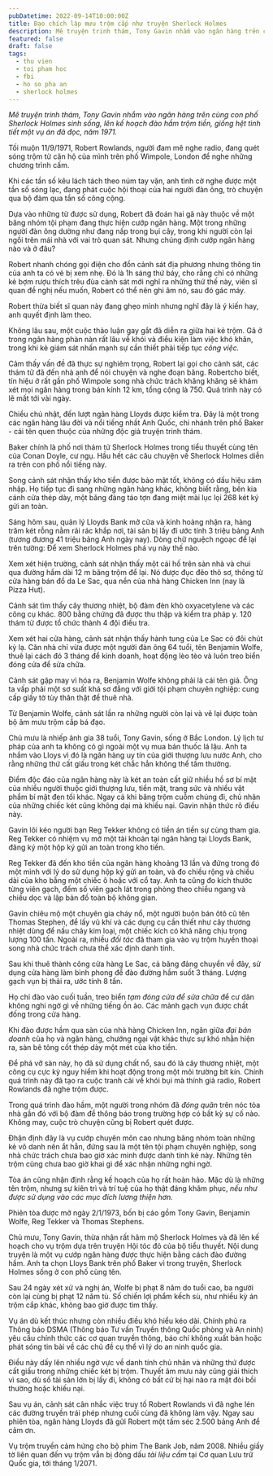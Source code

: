 ```yaml
---
pubDatetime: 2022-09-14T10:00:00Z
title: Đạo chích lập mưu trộm cắp như truyện Sherlock Holmes
description: Mê truyện trinh thám, Tony Gavin nhắm vào ngân hàng trên cùng con phố Sherlock Holmes sinh sống, lên kế hoạch đào hầm trộm tiền, giống hệt tình tiết một vụ án đã đọc, năm 1971.
featured: false
draft: false
tags:
  - thu vien
  - toi pham hoc
  - fbi
  - ho so pha an
  - sherlock holmes
---
```


_Mê truyện trinh thám, Tony Gavin nhắm vào ngân hàng trên cùng con phố Sherlock Holmes sinh sống, lên kế hoạch đào hầm trộm tiền, giống hệt tình tiết một vụ án đã đọc, năm 1971._

Tối muộn 11/9/1971, Robert Rowlands, người đam mê nghe radio, đang quét sóng trộm từ căn hộ của mình trên phố Wimpole, London để nghe những chương trình cấm.

Khi các tần số kêu lách tách theo núm tay vặn, anh tình cờ nghe được một tần số sóng lạc, đang phát cuộc hội thoại của hai người đàn ông, trò chuyện qua bộ đàm qua tần số công cộng.

Dựa vào những từ được sử dụng, Robert đã đoán hai gã này thuộc về một băng nhóm tội phạm đang thực hiện cướp ngân hàng. Một trong những người đàn ông dường như đang nấp trong bụi cây, trong khi người còn lại ngồi trên mái nhà với vai trò quan sát. Nhưng chúng định cướp ngân hàng nào và ở đâu?

Robert nhanh chóng gọi điện cho đồn cảnh sát địa phương nhưng thông tin của anh ta có vẻ bị xem nhẹ. Đó là 1h sáng thứ bảy, cho rằng chỉ có những kẻ bợm rượu thích trêu đùa cảnh sát mới nghĩ ra những thứ thế này, viên sĩ quan đề nghị nếu muốn, Robert có thể nên ghi âm nó, sau đó gác máy.

Robert thừa biết sĩ quan này đang ghẹo mình nhưng nghĩ đây là ý kiến hay, anh quyết định làm theo.

Không lâu sau, một cuộc thảo luận gay gắt đã diễn ra giữa hai kẻ trộm. Gã ở trong ngân hàng phàn nàn rất lâu về khói và điều kiện làm việc khó khăn, trong khi kẻ giám sát nhấn mạnh sự cần thiết phải tiếp tục _công việc._

Cảm thấy vấn đề đã thực sự nghiêm trọng, Robert lại gọi cho cảnh sát, các thám tử đã đến nhà anh để nói chuyện và nghe đoạn băng. Robertcho biết, tín hiệu ở rất gần phố Wimpole song nhà chức trách khăng khăng sẽ khám xét mọi ngân hàng trong bán kính 12 km, tổng cộng là 750. Quá trình này có lẽ mất tới vài ngày.

Chiều chủ nhật, đến lượt ngân hàng Lloyds được kiểm tra. Đây là một trong các ngân hàng lâu đời và nổi tiếng nhất Anh Quốc, chi nhánh trên phố Baker - cái tên quen thuộc của những độc giả truyện trinh thám.

Baker chính là phố nơi thám tử Sherlock Holmes trong tiểu thuyết cùng tên của Conan Doyle, cư ngụ. Hầu hết các câu chuyện về Sherlock Holmes diễn ra trên con phố nổi tiếng này.

Song cảnh sát nhận thấy kho tiền được bảo mật tốt, không có dấu hiệu xâm nhập. Họ tiếp tục đi sang những ngân hàng khác, không biết rằng, bên kia cánh cửa thép dày, một băng đảng táo tợn đang miệt mài lục lọi 268 két ký gửi an toàn.

Sáng hôm sau, quản lý Lloyds Bank mở cửa và kinh hoàng nhận ra, hàng trăm két rỗng nằm rải rác khắp nơi, tài sản bị lấy đi ước tính 3 triệu bảng Anh (tương đương 41 triệu bảng Anh ngày nay). Dòng chữ nguệch ngoạc để lại trên tường: Để xem Sherlock Holmes phá vụ này thế nào.

Xem xét hiện trường, cảnh sát nhận thấy một cái hố trên sàn nhà và chui qua đường hầm dài 12 m băng trộm để lại. Nó được đục đẽo thô sơ, thông từ cửa hàng bán đồ da Le Sac, qua nền của nhà hàng Chicken Inn (nay là Pizza Hut).

Cảnh sát tìm thấy cây thương nhiệt, bộ đàm đèn khò oxyacetylene và các công cụ khác. 800 bằng chứng đã được thu thập và kiểm tra pháp y. 120 thám tử được tổ chức thành 4 đội điều tra.

Xem xét hai cửa hàng, cảnh sát nhận thấy hành tung của Le Sac có đôi chút kỳ lạ. Căn nhà chỉ vừa được một người đàn ông 64 tuổi, tên Benjamin Wolfe, thuê lại cách đó 3 tháng để kinh doanh, hoạt động lèo tèo và luôn treo biển đóng cửa để sửa chữa.

Cảnh sát gặp may vì hóa ra, Benjamin Wolfe không phải là cái tên giả. Ông ta vấp phải một sơ suất khá sơ đẳng với giới tội phạm chuyên nghiệp: cung cấp giấy tờ tùy thân thật để thuê nhà.

Từ Benjamin Wolfe, cảnh sát lần ra những người còn lại và vẽ lại được toàn bộ âm mưu trộm cắp bá đạo.

Chủ mưu là nhiếp ảnh gia 38 tuổi, Tony Gavin, sống ở Bắc London. Lý lịch tư pháp của anh ta không có gì ngoài một vụ mua bán thuốc lá lậu. Anh ta nhắm vào Lloys vì đó là ngân hàng uy tín của giới thượng lưu nước Anh, cho rằng những thứ cất giấu trong két chắc hẳn không thể tầm thường.

Điểm độc đáo của ngân hàng này là két an toàn cất giữ nhiều hồ sơ bí mật của nhiều người thuộc giới thượng lưu, tiền mặt, trang sức và nhiều vật phẩm bí mật đen tối khác. Ngay cả khi băng trộm cuỗm chúng đi, chủ nhân của những chiếc két cũng không dại mà khiếu nại. Gavin nhận thức rõ điều này.

Gavin lôi kéo người bạn Reg Tekker không có tiền án tiền sự cùng tham gia. Reg Tekker có nhiệm vụ mở một tài khoản tại ngân hàng tại Lloyds Bank, đăng ký một hộp ký gửi an toàn trong kho tiền.

Reg Tekker đã đến kho tiền của ngân hàng khoảng 13 lần và đứng trong đó một mình với lý do sử dụng hộp ký gửi an toàn, và đo chiều rộng và chiều dài của kho bằng một chiếc ô hoặc với cổ tay. Anh ta cũng đo kích thước từng viên gạch, đếm số viên gạch lát trong phòng theo chiều ngang và chiều dọc và lập bản đồ toàn bộ không gian.

Gavin chiêu mộ một chuyên gia cháy nổ, một người buôn bán ôtô cũ tên Thomas Stephen, để lấy vũ khí và các dụng cụ cần thiết như cây thương nhiệt dùng để nấu chảy kim loại, một chiếc kích có khả năng chịu trọng lượng 100 tấn. Ngoài ra, nhiều _đối tác_ đã tham gia vào vụ trộm huyền thoại song nhà chức trách chưa thể xác định danh tính.

Sau khi thuê thành công cửa hàng Le Sac, cả băng đảng chuyển về đây, sử dụng cửa hàng làm bình phong để đào đường hầm suốt 3 tháng. Lượng gạch vụn bị thải ra, ước tính 8 tấn.

Họ chỉ đào vào cuối tuần, treo biển _tạm đóng cửa để sửa chữa_ để cư dân không nghi ngờ gì về những tiếng ồn ào. Các mảnh gạch vụn được chất đống trong cửa hàng.

Khi đào được hầm qua sàn của nhà hàng Chicken Inn, ngăn giữa _đại bản doanh_ của họ và ngân hàng, chướng ngại vật khác thực sự khó nhằn hiện ra, sàn bê tông cốt thép dày một mét của kho tiền.

Để phá vỡ sàn này, họ đã sử dụng chất nổ, sau đó là cây thương nhiệt, một công cụ cực kỳ nguy hiểm khi hoạt động trong một môi trường bít kín. Chính quá trình này đã tạo ra cuộc tranh cãi về khói bụi mà thính giả radio, Robert Rowlands đã nghe trộm được.

Trong quá trình đào hầm, một người trong nhóm đã _đóng quân_ trên nóc tòa nhà gần đó với bộ đàm để thông báo trong trường hợp có bất kỳ sự cố nào. Không may, cuộc trò chuyện cũng bị Robert quét được.

Đhận định đây là vụ cướp chuyên môn cao nhưng băng nhóm toàn những kẻ vô danh nên ắt hẳn, đứng sau là một tên tội phạm chuyên nghiệp, song nhà chức trách chưa bao giờ xác minh được danh tính kẻ này. Những tên trộm cũng chưa bao giờ khai gì để xác nhận những nghi ngờ.

Tòa án cũng nhận định rằng kế hoạch của họ rất hoàn hảo. Mặc dù là những tên trộm, nhưng sự kiên trì và trí tuệ của họ thật đáng khâm phục, _nếu như được sử dụng vào các mục đích lương thiện hơn._

Phiên tòa được mở ngày 2/1/1973, bốn bị cáo gồm Tony Gavin, Benjamin Wolfe, Reg Tekker và Thomas Stephens.

Chủ mưu, Tony Gavin, thừa nhận rất hâm mộ Sherlock Holmes và đã lên kế hoạch cho vụ trộm dựa trên truyện Hội tóc đỏ của bộ tiểu thuyết. Nội dung truyện là một vụ cướp ngân hàng được thực hiện bằng cách đào đường hầm. Anh ta chọn Lloys Bank trên phố Baker vì trong truyện, Sherlock Holmes sống ở con phố cùng tên.

Sau 24 ngày xét xử và nghị án, Wolfe bị phạt 8 năm do tuổi cao, ba người còn lại cùng bị phạt 12 năm tù. Số chiến lợi phẩm kếch sù, như nhiều kỳ án trộm cắp khác, không bao giờ được tìm thấy.

Vụ án dù kết thúc nhưng còn nhiều điều khó hiểu kéo dài. Chính phủ ra Thông báo DSMA (Thông báo Tư vấn Truyền thông Quốc phòng và An ninh) yêu cầu chính thức các cơ quan truyền thông, báo chí không xuất bản hoặc phát sóng tin bài về các chủ đề cụ thể vì lý do an ninh quốc gia.

Điều này dấy lên nhiều ngờ vực về danh tính chủ nhân và những thứ được cất giấu trong những chiếc két bị trộm. Thuyết âm mưu này cũng giải thích vì sao, dù số tài sản lớn bị lấy đi, không có bất cứ bị hại nào ra mặt đòi bồi thường hoặc khiếu nại.

Sau vụ án, cảnh sát cân nhắc việc truy tố Robert Rowlands vì đã nghe lén các đường truyền trái phép nhưng cuối cùng đã không làm vậy. Ngay sau phiên tòa, ngân hàng Lloyds đã gửi Robert một tấm séc 2.500 bảng Anh để cảm ơn.

Vụ trộm truyền cảm hứng cho bộ phim The Bank Job, năm 2008. Nhiều giấy tờ liên quan đến vụ trộm vẫn bị đóng dấu _tài liệu cấm_ tại Cơ quan Lưu trữ Quốc gia, tới tháng 1/2071.